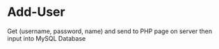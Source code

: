 Add-User
========

Get (username, password, name) and send to PHP page on server then input into MySQL Database
